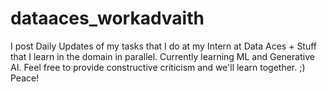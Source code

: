# dataaces_workadvaith

I post Daily Updates of my tasks that I do at my Intern at Data Aces + Stuff that I learn in the domain in parallel. Currently learning ML and Generative AI.
Feel free to provide constructive criticism and we'll learn together. 
;) Peace!
